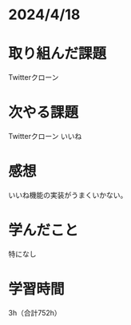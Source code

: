 # 2024/4/18
# 取り組んだ課題
Twitterクローン

# 次やる課題
Twitterクローン いいね

# 感想
いいね機能の実装がうまくいかない。

# 学んだこと
特になし

# 学習時間
3h（合計752h）
